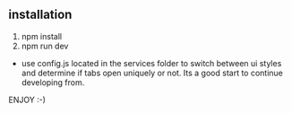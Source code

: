 installation
-------------
1. npm install
2. npm run dev

* use config.js located in the services folder to switch between ui styles and determine if tabs open uniquely or not. 
Its a good start to continue developing from.

ENJOY :-)
